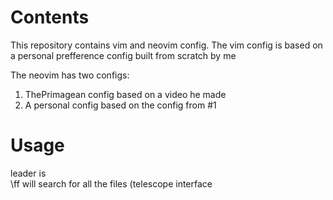 # Contents

This repository contains vim and neovim config. The vim config is based on a personal prefference config built from scratch by me

The neovim has two configs:

1. ThePrimagean config based on a video he made
2. A personal config based on the config from #1

# Usage
leader is \
\ff will search for all the files (telescope interface
